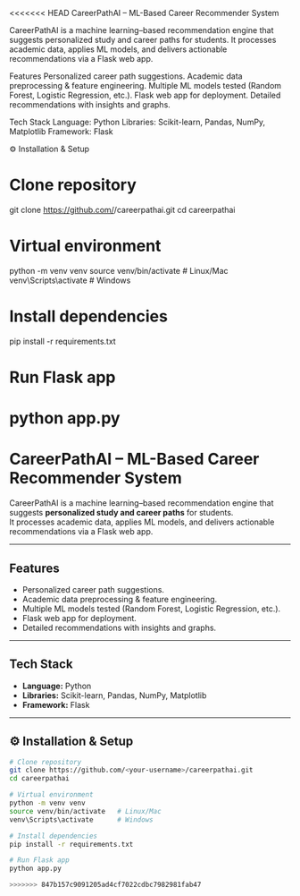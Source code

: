 <<<<<<< HEAD
CareerPathAI – ML-Based Career Recommender System

CareerPathAI is a machine learning–based recommendation engine that suggests personalized study and career paths for students.
It processes academic data, applies ML models, and delivers actionable recommendations via a Flask web app.

Features
Personalized career path suggestions.
Academic data preprocessing & feature engineering.
Multiple ML models tested (Random Forest, Logistic Regression, etc.).
Flask web app for deployment.
Detailed recommendations with insights and graphs.


Tech Stack
Language: Python
Libraries: Scikit-learn, Pandas, NumPy, Matplotlib
Framework: Flask


⚙️ Installation & Setup
# Clone repository
git clone https://github.com/<your-username>/careerpathai.git
cd careerpathai

# Virtual environment
python -m venv venv
source venv/bin/activate   # Linux/Mac
venv\Scripts\activate      # Windows

# Install dependencies
pip install -r requirements.txt

# Run Flask app
python app.py
=======

# CareerPathAI – ML-Based Career Recommender System

CareerPathAI is a machine learning–based recommendation engine that suggests **personalized study and career paths** for students.  
It processes academic data, applies ML models, and delivers actionable recommendations via a Flask web app.

---

##  Features
- Personalized career path suggestions.
- Academic data preprocessing & feature engineering.
- Multiple ML models tested (Random Forest, Logistic Regression, etc.).
- Flask web app for deployment.
- Detailed recommendations with insights and graphs.

---

##  Tech Stack
- **Language:** Python  
- **Libraries:** Scikit-learn, Pandas, NumPy, Matplotlib  
- **Framework:** Flask  

---

## ⚙️ Installation & Setup

```bash
# Clone repository
git clone https://github.com/<your-username>/careerpathai.git
cd careerpathai

# Virtual environment
python -m venv venv
source venv/bin/activate   # Linux/Mac
venv\Scripts\activate      # Windows

# Install dependencies
pip install -r requirements.txt

# Run Flask app
python app.py

>>>>>>> 847b157c9091205ad4cf7022cdbc7982981fab47

